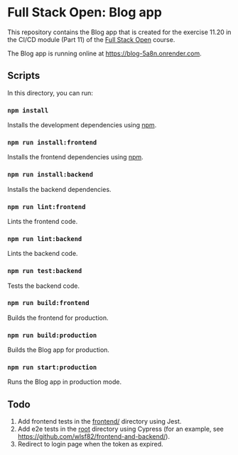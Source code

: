 # Full Stack Open: Blog app

This repository contains the Blog app that is created for the exercise 11.20 in the CI/CD module (Part 11) of the [Full Stack Open](https://fullstackopen.com/en/) course.

The Blog app is running online at <https://blog-5a8n.onrender.com>.


## Scripts

In this directory, you can run:

### `npm install`

Installs the development dependencies using [npm](https://www.npmjs.com/).

### `npm run install:frontend`

Installs the frontend dependencies using [npm](https://www.npmjs.com/).

### `npm run install:backend`

Installs the backend dependencies.

### `npm run lint:frontend`

Lints the frontend code.

### `npm run lint:backend`

Lints the backend code.

### `npm run test:backend`

Tests the backend code.

### `npm run build:frontend`

Builds the frontend for production.

### `npm run build:production`

Builds the Blog app for production.

### `npm run start:production`

Runs the Blog app in production mode.


## Todo

1. Add frontend tests in the [frontend/](./frontend/) directory using Jest.
2. Add e2e tests in the [root](./) directory using Cypress (for an example, see <https://github.com/wlsf82/frontend-and-backend/>).
3. Redirect to login page when the token as expired.
